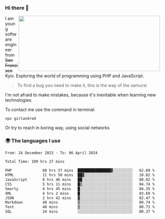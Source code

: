 ### Hi there 👋  

<img align='right' src="https://github-readme-stats.vercel.app/api?username=girlandred&count_private=true&show_icons=true&include_all_commits=true&hide_rank=true&hide_title=true&theme=buefy&card_width=300" width=460 height=180>


I am young software engineer from ~~San Francisco~~ Kyiv. Exploring the world of programming using PHP and JavaScript.


> To find a bug you need to make it, this is the way of the samurai



I'm not afraid to make mistakes, because it's inevitable when learning new technologies.

To contact me use the command in terminal:

```
npx girlandred
```

Or try to reach in boring way, using social networks


### 🌍 The languages I use

<!--START_SECTION:waka-->

```txt
From: 24 December 2023 - To: 06 April 2024

Total Time: 109 hrs 27 mins

PHP              68 hrs 37 mins  ███████████████▓░░░░░░░░░   62.69 %
HTML             11 hrs 50 mins  ██▓░░░░░░░░░░░░░░░░░░░░░░   10.82 %
JavaScript       8 hrs 46 mins   ██░░░░░░░░░░░░░░░░░░░░░░░   08.02 %
CSS              5 hrs 11 mins   █▒░░░░░░░░░░░░░░░░░░░░░░░   04.74 %
Smarty           4 hrs 45 mins   █░░░░░░░░░░░░░░░░░░░░░░░░   04.35 %
XML              4 hrs 2 mins    █░░░░░░░░░░░░░░░░░░░░░░░░   03.69 %
JSON             2 hrs 42 mins   ▓░░░░░░░░░░░░░░░░░░░░░░░░   02.47 %
Markdown         48 mins         ▒░░░░░░░░░░░░░░░░░░░░░░░░   00.74 %
Text             48 mins         ▒░░░░░░░░░░░░░░░░░░░░░░░░   00.73 %
SQL              24 mins         ░░░░░░░░░░░░░░░░░░░░░░░░░   00.37 %
```

<!--END_SECTION:waka-->
